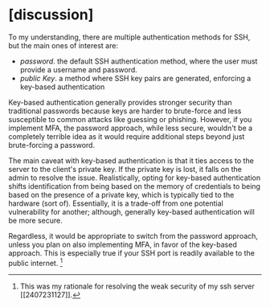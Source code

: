 # [discussion] 


To my understanding, there are multiple authentication methods for SSH, but the main ones of interest are:
- *password*. the default SSH authentication method, where the user must provide a username and password.
- *public Key*. a method where SSH key pairs are generated, enforcing a key-based authentication

Key-based authentication generally provides stronger security than traditional passwords because keys are harder to brute-force and less susceptible to common attacks like guessing or phishing. However, if you implement MFA, the password approach, while less secure, wouldn't be a completely terrible idea as it would require additional steps beyond just brute-forcing a password.

The main caveat with key-based authentication is that it ties access to the server to the client's private key. If the private key is lost, it falls on the admin to resolve the issue. Realistically, opting for key-based authentication shifts identification from being based on the memory of credentials to being based on the presence of a private key, which is typically tied to the hardware (sort of). Essentially, it is a trade-off from one potential vulnerability for another; although, generally key-based authentication will be more secure.

Regardless, it would be appropriate to switch from the password approach, unless you plan on also implementing MFA, in favor of the key-based approach. This is especially true if your SSH port is readily available to the public internet. [^1]

[^1]: This was my rationale for resolving the weak security of my ssh server [[2407231127]].
